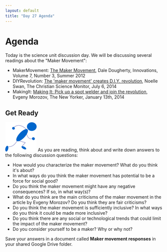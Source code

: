 ```yaml
---
layout: default
title: "Day 27 Agenda"
---
```


# Agenda

Today is the science unit discussion day.  We will be discussing several readings about the "Maker Movement":

* MakerMovement: [The Maker Movement](http://www.mitpressjournals.org/doi/pdf/10.1162/INOV_a_00135), Dale Dougherty, Innovations, Volume 7, Number 3, Summer 2012
* DIYRevolution: [The 'maker movement' creates D.I.Y. revolution](http://www.csmonitor.com/Technology/2014/0706/The-maker-movement-creates-D.I.Y.-revolution), Noelle Swan, The Christian Science Monitor, July 6, 2014
* MakingIt: [Making It: Pick up a spot welder and join the revolution](http://www.newyorker.com/magazine/2014/01/13/making-it-2), Evgeny Morozov, The New Yorker, January 13th, 2014

## Get Ready

<img class="parimg" alt="Get ready" src="img/getready.png"> As you are reading, think about and write down answers to the following discussion questions:

* How would you characterize the maker movement?  What do you think it's about?
* In what ways do you think the maker movement has potential to be a force for social good?
* Do you think the maker movement might have any negative consequences?  If so, in what way(s)?
* What do you think are the main criticisms of the maker movement in the article by Evgeny Morozov?  Do you think they are fair criticisms?
* Do you think the maker movement is sufficiently inclusive?  In what ways do you think it could be made more inclusive?
* Do you think there are any social or technological trends that could limit the impact of the maker movement?
* Do you consider yourself to be a maker?  Why or why not?

Save your answers in a document called **Maker movement responses** in your shared Google Drive folder.

<div class="clear"></div>

